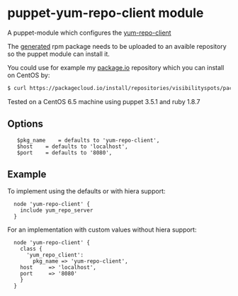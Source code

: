 # puppet-yum-repo-client module

A puppet-module which configures the [yum-repo-client](https://github.com/ImmobilienScout24/yum-repo-client)

The [generated](https://github.com/ImmobilienScout24/yum-repo-client#build-rpm) rpm package needs to be uploaded to an avaible repository so the puppet module can install it.

You could use for example my [package.io](https://packagecloud.io/visibilityspots/packages) repository which you can install on CentOS by:

```bash
$ curl https://packagecloud.io/install/repositories/visibilityspots/packages/script.rpm | sudo bash
```

Tested on a CentOS 6.5 machine using puppet 3.5.1 and ruby 1.8.7

## Options

```puppet
   $pkg_name 	= defaults to 'yum-repo-client',
   $host 	= defaults to 'localhost',
   $port	= defaults to '8080',
```

## Example

To implement using the defaults or with hiera support:

```puppet
  node 'yum-repo-client' {
    include yum_repo_server
  }
```

For an implementation with custom values without hiera support:

```puppet
  node 'yum-repo-client' {
    class {
      'yum_repo_client':
        pkg_name => 'yum-repo-client',
	host     => 'localhost',
	port     => '8080'
    }
  }
```
